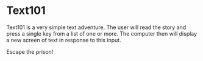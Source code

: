 # Text101
Text101 is a very simple text adventure. The user will read the story and press a single key from a list of one or more. The computer then will display a new screen of text in response to this input. 

Escape the prison!
